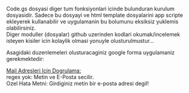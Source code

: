 <p>
Code.gs dosyasi diger tum fonksiyonlari icinde bulunduran kurulum dosyasidir.
Sadece bu dosyayi ve html template dosyalarini app scripte ekleyerek kullanabilir ve uygulamanin bu bolumunu eksiksiz yuklemis olabilirsiniz.<br>
Diger moduller (dosyalar) github uzerinden kodlari okumak/incelemek isteyen kisiler icin kolaylik olmasi yonuyle olusturulmustur...
</p>
<p>
Asagidaki duzenlemeleri olusturacaginiz google forma uygulamaniz gerekmektedir:<br>

<u>Mail Adresleri Icin Dogrulama:</u><br>
regex yok: Metin ve E-Posta secilir.<br>
Ozel Hata Metni: Girdiginiz metin bir e-posta adresi degil!<br>
</p>